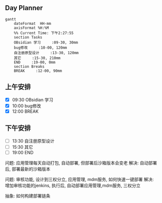 ## Day Planner
```mermaid
gantt
    dateFormat  HH-mm
    axisFormat %H:%M
    %% Current Time: 下午2:27:55
    section Tasks
    OBsidian 学习     :09-30, 30mm
    bug修改     :10-00, 120mm
    自注册原型设计     :13-30, 120mm
    其它     :15-30, 210mm
    END     :19-00, 0mm
    section Breaks
    BREAK     :12-00, 90mm
```

## 上午安排
- [x] 09:30 OBsidian 学习
- [x] 10:00 bug修改
- [x] 12:00 BREAK

## 下午安排
- [ ] 13:30 自注册原型设计
- [ ] 15:30 其它
- [ ] 19:00 END

问题: 应用管理每天自动打包, 自动部署, 但部署后沙箱版本会变老
解决: 自动部署后, 部署最新的沙箱版本

问题: 审核功能, 设计到三权分立, 应用管理, mdm服务, 如何快速一键部署
解决: 增加审核功能的jenkins, 执行后, 自动部署应用管理,mdm服务, 三权分立

抽象: 如何构建部署链条

